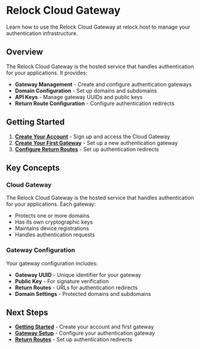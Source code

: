 # Relock Cloud Gateway

Learn how to use the Relock Cloud Gateway at relock.host to manage your authentication infrastructure.

## Overview

The Relock Cloud Gateway is the hosted service that handles authentication for your applications. It provides:

- **Gateway Management** - Create and configure authentication gateways
- **Domain Configuration** - Set up domains and subdomains  
- **API Keys** - Manage gateway UUIDs and public keys
- **Return Route Configuration** - Configure authentication redirects

## Getting Started

1. **[Create Your Account](./getting-started)** - Sign up and access the Cloud Gateway
2. **[Create Your First Gateway](./gateway-setup)** - Set up a new authentication gateway
3. **[Configure Return Routes](./return-routes)** - Set up authentication redirects

## Key Concepts

### Cloud Gateway
The Relock Cloud Gateway is the hosted service that handles authentication for your applications. Each gateway:
- Protects one or more domains
- Has its own cryptographic keys
- Maintains device registrations
- Handles authentication requests

### Gateway Configuration
Your gateway configuration includes:
- **Gateway UUID** - Unique identifier for your gateway
- **Public Key** - For signature verification
- **Return Routes** - URLs for authentication redirects
- **Domain Settings** - Protected domains and subdomains

## Next Steps

- **[Getting Started](./getting-started)** - Create your account and first gateway
- **[Gateway Setup](./gateway-setup)** - Configure your authentication gateway
- **[Return Routes](./return-routes)** - Set up authentication redirects
